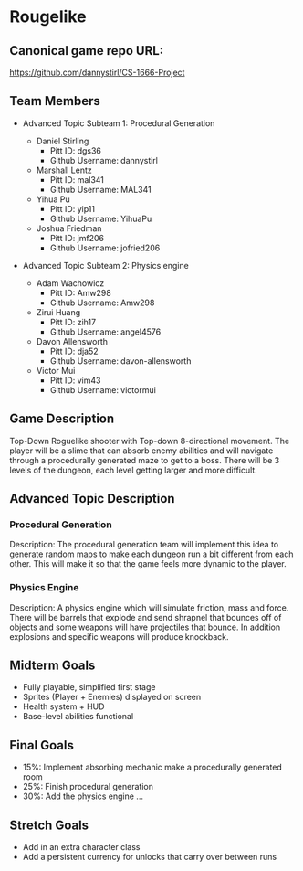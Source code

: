 # Rougelike

## Canonical game repo URL:

https://github.com/dannystirl/CS-1666-Project

## Team Members
* Advanced Topic Subteam 1: Procedural Generation 

	* Daniel Stirling
		* Pitt ID: dgs36
		* Github Username: dannystirl
	* Marshall Lentz
		* Pitt ID: mal341
		* Github Username: MAL341
	* Yihua Pu
		* Pitt ID: yip11
		* Github Username: YihuaPu
	* Joshua Friedman
		* Pitt ID: jmf206
		* Github Username: jofried206

* Advanced Topic Subteam 2: Physics engine

	* Adam Wachowicz
		* Pitt ID: Amw298
		* Github Username: Amw298
	* Zirui Huang
		* Pitt ID: zih17
		* Github Username: angel4576
	* Davon Allensworth
		* Pitt ID: dja52
		* Github Username: davon-allensworth
	* Victor Mui
		* Pitt ID: vim43
		* Github Username: victormui

## Game Description

Top-Down Roguelike shooter with Top-down 8-directional movement. The player will be a slime that can absorb enemy abilities and will navigate through a procedurally generated maze to get to a boss. There will be 3 levels of the dungeon, each level getting larger and more difficult. 

## Advanced Topic Description

### Procedural Generation

Description: The procedural generation team will implement this idea to generate random maps to make each dungeon run a bit different from each other. This will make it so that the game feels more dynamic to the player.
    
### Physics Engine

Description: A physics engine which will simulate friction, mass and force. There will be barrels that explode and send shrapnel that bounces off of objects and some weapons will have projectiles that bounce. In addition explosions and specific weapons will produce knockback. 

## Midterm Goals

* Fully playable, simplified first stage
* Sprites (Player + Enemies) displayed on screen
* Health system + HUD
* Base-level abilities functional

## Final Goals

* 15%: Implement absorbing mechanic make a procedurally generated room
* 25%: Finish procedural generation
* 30%: Add the physics engine 
...

## Stretch Goals

* Add in an extra character class
* Add a persistent currency for unlocks that carry over between runs


